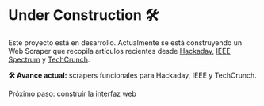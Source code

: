 # Under Construction 🛠️

Este proyecto está en desarrollo. Actualmente se está construyendo un Web Scraper que recopila artículos recientes desde [Hackaday](https://hackaday.com), [IEEE Spectrum](https://spectrum.ieee.org) y [TechCrunch](https://techcrunch.com). 

**🛠️ Avance actual:** scrapers funcionales para Hackaday, IEEE y TechCrunch.

Próximo paso: construir la interfaz web